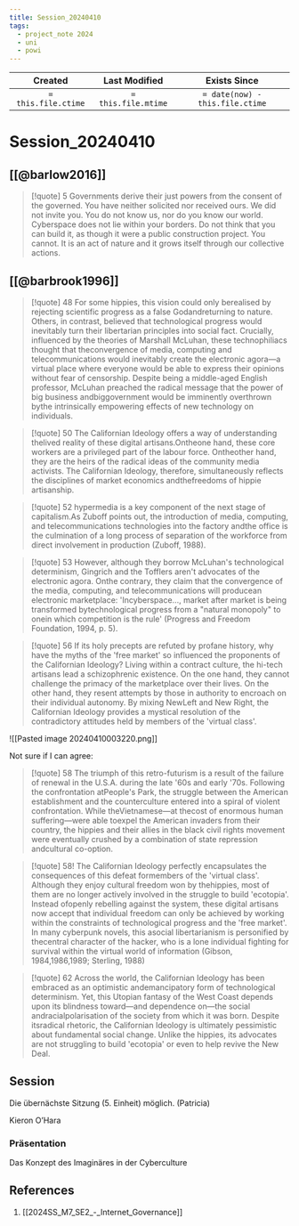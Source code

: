 ```yaml
---
title: Session_20240410
tags:
  - project_note 2024
  - uni
  - powi
---
```

|     Created      |  Last Modified   |       Exists Since        |
|:----------------:|:----------------:|:----------------:|
| `= this.file.ctime` | `= this.file.mtime` | `= date(now) - this.file.ctime`|

# Session_20240410

## [[@barlow2016]]

>[!quote] 5
>Governments derive their just powers from the consent of the governed. You have neither solicited nor received ours. We did not invite you. You do not know us, nor do you know our world. Cyberspace does not lie within your borders. Do not think that you can build it, as though it were a public construction project. You cannot. It is an act of nature and it grows itself through our collective actions.

## [[@barbrook1996]]
>[!quote] 48
>  For some hippies, this vision could only berealised by rejecting scientific progress as a false Godandreturning to nature. Others, in contrast, believed that technological progress would inevitably turn their libertarian principles into social fact.
>  Crucially, influenced by the theories of Marshall McLuhan, these technophiliacs thought that theconvergence of media, computing and telecommunications would inevitably create the electronic agora—a virtual place where everyone would be able to express their opinions without fear of censorship. Despite being a middle-aged English professor, McLuhan preached the radical message that the power of big business andbiggovernment would be imminently overthrown bythe intrinsically empowering effects of new technology on individuals.

>[!quote] 50
>The Californian Ideology offers a way of understanding thelived reality of these digital artisans.Ontheone hand, these core workers are a privileged part of the labour force. Ontheother hand, they are the heirs of the radical ideas of the community media activists. The Californian Ideology, therefore, simultaneously reflects the disciplines of market economics andthefreedoms of hippie artisanship.

>[!quote] 52
>hypermedia is a key component of the next stage of capitalism.As Zuboff points out, the introduction of media, computing, and telecommunications technologies into the factory andthe office is the culmination of a long process of separation of the workforce from direct involvement in production (Zuboff, 1988).

>[!quote] 53
>However, although they borrow McLuhan's technological determinism, Gingrich and the Tofflers aren't advocates of the electronic agora. Onthe contrary, they claim that the convergence of the media, computing, and telecommunications will producean electronic marketplace: 'Incyberspace..., market after market is being transformed bytechnological progress from a "natural monopoly" to onein which competition is the rule' (Progress and Freedom Foundation, 1994, p. 5).

>[!quote] 56
>If its holy precepts are refuted by profane history, why have the myths of the 'free market' so influenced the proponents of the Californian Ideology? Living within a contract culture, the hi-tech artisans lead a schizophrenic existence. On the one hand, they cannot challenge the primacy of the marketplace over their lives. On the other hand, they resent attempts by those in authority to encroach on their individual autonomy. By mixing NewLeft and New Right, the Californian Ideology provides a mystical resolution of the contradictory attitudes held by members of the 'virtual class'.

![[Pasted image 20240410003220.png]]

Not sure if I can agree:
>[!quote] 58
>The triumph of this retro-futurism is a result of the failure of renewal in the U.S.A. during the late '60s and early '70s. Following the confrontation atPeople's Park, the struggle between the American establishment and the counterculture entered into a spiral of violent confrontation. While theVietnamese—at thecost of enormous human suffering—were able toexpel the American invaders from their country, the hippies and their allies in the black civil rights movement were eventually crushed by a combination of state repression andcultural co-option.

>[!quote] 58!
>The Californian Ideology perfectly encapsulates the consequences of this defeat formembers of the 'virtual class'. Although they enjoy cultural freedom won by thehippies, most of them are no longer actively involved in the struggle to build 'ecotopia'. Instead ofopenly rebelling against the system, these digital artisans now accept that individual freedom can only be achieved by working within the constraints of technological progress and the 'free market'. In many cyberpunk novels, this asocial libertarianism is personified by thecentral character of the hacker, who is a lone individual fighting for survival within the virtual world of information (Gibson, 1984,1986,1989; Sterling, 1988)

>[!quote] 62
>Across the world, the Californian Ideology has been embraced as an optimistic andemancipatory form of technological determinism. Yet, this Utopian fantasy of the West Coast depends upon its blindness toward—and dependence on—the social andracialpolarisation of the society from which it was born. Despite itsradical rhetoric, the Californian Ideology is ultimately pessimistic about fundamental social change. Unlike the hippies, its advocates are not struggling to build 'ecotopia' or even to help revive the New Deal.

## Session

Die übernächste Sitzung (5. Einheit) möglich. (Patricia)

Kieron O’Hara

### Präsentation
Das Konzept des Imaginäres in der Cyberculture

## References
1. [[2024SS_M7_SE2_-_Internet_Governance]]